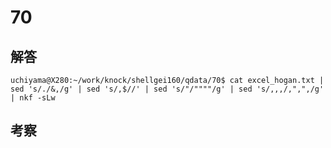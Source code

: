 # 70

## 解答

```
uchiyama@X280:~/work/knock/shellgei160/qdata/70$ cat excel_hogan.txt | sed 's/./&,/g' | sed 's/,$//' | sed 's/"/""""/g' | sed 's/,,,/,",",/g' | nkf -sLw
```

## 考察
